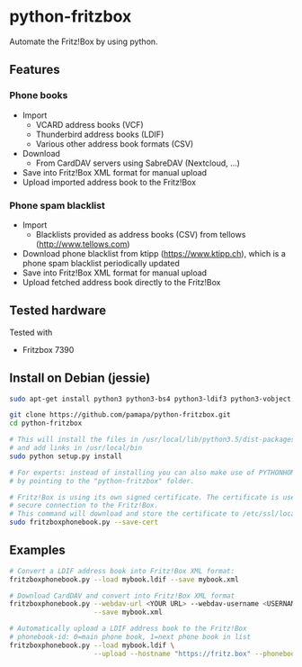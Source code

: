 # python-fritzbox
Automate the Fritz!Box by using python.


## Features

### Phone books
- Import
  - VCARD address books (VCF)
  - Thunderbird address books (LDIF)
  - Various other address book formats (CSV)
- Download
  - From CardDAV servers using SabreDAV (Nextcloud, ...)
- Save into Fritz!Box XML format for manual upload
- Upload imported address book to the Fritz!Box

### Phone spam blacklist
- Import
  - Blacklists provided as address books (CSV) from tellows (http://www.tellows.com)
- Download phone blacklist from ktipp (https://www.ktipp.ch), which is a phone spam blacklist periodically updated
- Save into Fritz!Box XML format for manual upload
- Upload fetched address book directly to the Fritz!Box
 

## Tested hardware
Tested with
- Fritzbox 7390


## Install on Debian (jessie)
```bash
sudo apt-get install python3 python3-bs4 python3-ldif3 python3-vobject python3-setuptools python3-pil

git clone https://github.com/pamapa/python-fritzbox.git
cd python-fritzbox

# This will install the files in /usr/local/lib/python3.5/dist-packages/
# and add links in /usr/local/bin
sudo python setup.py install

# For experts: instead of installing you can also make use of PYTHONHOME
# by pointing to the "python-fritzbox" folder.

# Fritz!Box is using its own signed certificate. The certificate is used to verify the
# secure connection to the Fritz!Box.
# This command will download and store the certificate to /etc/ssl/localcerts.
sudo fritzboxphonebook.py --save-cert
```


## Examples
```bash
# Convert a LDIF address book into Fritz!Box XML format:
fritzboxphonebook.py --load mybook.ldif --save mybook.xml

# Download CardDAV and convert into Fritz!Box XML format
fritzboxphonebook.py --webdav-url <YOUR URL> --webdav-username <USERNAME> --webdav-password <YOUR PASSWORD> \
                     --save mybook.xml

# Automatically upload a LDIF address book to the Fritz!Box
# phonebook-id: 0=main phone book, 1=next phone book in list
fritzboxphonebook.py --load mybook.ldif \
                     --upload --hostname "https://fritz.box" --phonebook-id 1 --password <YOUR PASSWORD>
```

